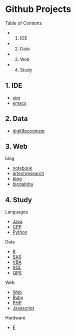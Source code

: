 Github Projects
======

Table of Contents
- 1. IDE
- 2. Data
- 3. Web
- 4. Study

## 1. IDE
- [vim](https://github.com/KellyChan/vim)
- [emacs](https://github.com/KellyChan/emacs)

## 2. Data
- [digitRecognizer](https://github.com/KellyChan/digitRecognizer)

## 3. Web

blog
- [notebook](https://github.com/KellyChan/notebook)
- [artechresearch](https://github.com/KellyChan/artechresearch)
- [blog](https://github.com/KellyChan/blog)
- [blogalpha](https://github.com/KellyChan/blogalpha)


## 4. Study

Languages
-  [Java](https://github.com/KellyChan/Java)
-  [CPP](https://github.com/KellyChan/CPP)
-  [Python](https://github.com/KellyChan/Python)

Data
-  [R](https://github.com/KellyChan/R)
-  [SAS](https://github.com/KellyChan/SAS)
-  [VBA](https://github.com/KellyChan/VBA)
-  [SQL](https://github.com/KellyChan/SQL)
-  [QPS](https://github.com/KellyChan/QPS)

Web
-  [Web](https://github.com/KellyChan/Web)
-  [Ruby](https://github.com/KellyChan/Ruby)
-  [PHP](https://github.com/KellyChan/PHP)
-  [Javascript](https://github.com/KellyChan/Javascript)

Hardware
-  [E](https://github.com/KellyChan/E)
